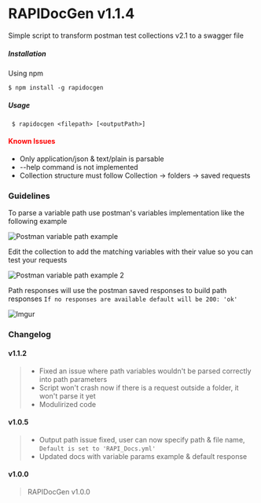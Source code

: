 
# RAPIDocGen v1.1.4


Simple script to transform postman test collections v2.1 to a swagger file


##### Installation

Using npm

```
$ npm install -g rapidocgen
```

##### Usage


```
 $ rapidocgen <filepath> [<outputPath>]
```

#### <span style="color:red">Known Issues</span>


-  Only application/json & text/plain is parsable
-  --help command is not implemented
-  Collection structure must follow Collection -> folders -> saved requests


### Guidelines

To parse a variable path use postman's variables implementation like the following example

![Postman variable path example](https://i.imgur.com/an9ihtV.png )

Edit the collection to add the matching variables with their value so you can test your requests

![Postman variable path example 2](https://i.imgur.com/kARJPmv.png)


Path responses will use the postman saved responses to build path responses
`If no responses are available default will be 200: 'ok'`

![Imgur](https://i.imgur.com/A5BO9aX.png)


### Changelog


#### v1.1.2
> - Fixed an issue where path variables wouldn't be parsed correctly into path parameters
> - Script won't crash now if there is a request outside a folder, it won't parse it yet
> - Modulirized code

#### v1.0.5
> - Output path issue fixed, user can now specify path & file name, `Default is set to 'RAPI_Docs.yml'`
> - Updated docs with variable params example & default response


#### v1.0.0

> RAPIDocGen v1.0.0
